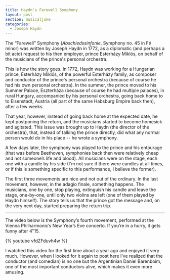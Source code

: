```yaml
---
title: Haydn's Farewell Symphony
layout: post
section: musicaljoke
categories:
  - Joseph Haydn
---
```


The “Farewell” Symphony (_Abschiedssinfonie_, Symphony no. 45 in F♯ minor) was written by Joseph Haydn in 1772, as a diplomatic (and perhaps a bit acid) request to his then employer, prince Esterházy Miklós, on behalf of the musicians of the prince's personal orchestra.

This is how the story goes. In 1772, Haydn was working for a Hungarian prince, Esterházy Miklós, of the powerful Esterházy family, as composer and conductor of the prince's personal orchestra (because of course he had his own personal orchestra). In the summer, the prince moved to his Summer Palace, Eszterháza (because of course he had multiple palaces), in rural Hungary, accompanied by his personal orchestra, going back home to to Eisenstadt, Austria (all part of the same Habsburg Empire back then), after a few weeks.

That year, however, instead of going back home at the expected date, he kept postponing the return, and the musicians started to become homesick and agitated. This issue was brought up to Haydn (the director of the orchestra), that, instead of talking the prince directly, did what any normal person would do in his place -- he wrote a symphony.

A few days later, the symphony was played to the prince and his entourage (that was before Beethoven, symphonies back then were relatively cheap and not someone’s life and blood). All musicians were on the stage, each one with a candle by his side (I'm not sure if there were candles at all times, or if this is something specific to this performance, I believe the former).


The first three movements are nice and not out of the ordinary. In the last movement, however, in the adagio finale, something happens. The musicians, one by one, stop playing, extinguish his candle and leave the stage, one-by-one, until only two violins are left (one of them played by Haydn himself). The story tells us that the prince got the message and, on the very next day, started preparing the return trip.

---

The video below is the Symphony’s fourth movement, performed at the Vienna Philharmonic’s New Year’s Eve concerto. If you’re in a hurry, it gets funny after 4″15.

{% youtube vfdZFduvh4w %}

I watched this video for the first time about a year ago and enjoyed it very much. However, when I looked for it again to post here I’ve realized that the conductor (and comedian) is no one but the Argentinian Daniel Barenboim, one of the most important conductors alive, which makes it even more amusing.
